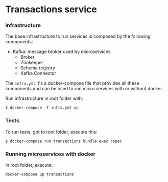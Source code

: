 # Transactions service

### Infrastructure

The base infrastructure to run services is composed by the following components:

* Kafka: message broker used by microservices
  * Broker
  * Zookeeper
  * Schema registry
  * Kafka Connector

The `infra.yml` it's a docker-compose file that provides all these components and can be used to run micro services with or without docker.

Run infrastructure in root folder with:

```
$ docker-compose -f infra.yml up
```

### Tests

To run tests, got to root folder, execute this:

```
$ docker-compose run transactions bundle exec rspec

```

### Running microservices with docker

In root folder, execute:

```
docker-compose up transactions
```
